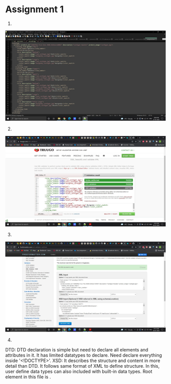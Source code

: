 # Assignment 1

1.
![Opened assignment.xml](assets/1.jpg)


2. 
![DTD file](assets/2.jpg)

	
3. 
![XSD file](assets/3.jpg)

4. 
DTD: DTD declaration is simple but need to declare all elements and attributes in it.
	It has limited datatypes to declare. Need declare everything inside '<!DOCTYPE>'.
XSD: It describes the structure and content in more detail than DTD.
	It follows same format of XML to define structure. In this, user define data types can also included
	with built-in data types. Root element in this file is <schema>.
	